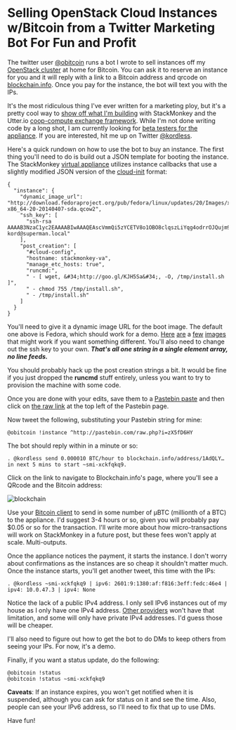 # Selling OpenStack Cloud Instances w/Bitcoin from a Twitter Marketing Bot For Fun and Profit
The twitter user [@obitcoin](http://twitter.com/obitcoin) runs a bot I wrote to sell instances off my [OpenStack cluster](http://www.stackgeek.com/guides/gettingstarted.html) at home for Bitcoin.  You can ask it to reserve an instance for you and it will reply with a link to a Bitcoin address and qrcode on [blockchain.info](https://blockchain.info).  Once you pay for the instance, the bot will text you with the IPs.

It's the most ridiculous thing I've ever written for a marketing ploy, but it's a pretty cool way to [show off what I'm building](https://github.com/StackMonkey/utter-va/blob/master/README.md#welcome-to-utterio-and-stackmonkey) with StackMonkey and the Utter.io [coop-compute exchange framework](https://github.com/StackMonkey/utter-pool/blob/master/whitepaper.md).  While I'm not done writing code by a long shot, I am currently looking for [beta testers for the appliance](https://www.stackmonkey.com/appliances/new/). If you are interested, hit me up on Twitter [@kordless](http://twitter.com/kordless).

Here's a quick rundown on how to use the bot to buy an instance.  The first thing you'll need to do is build out a JSON template for booting the instance.  The StackMonkey [virtual appliance](https://github.com/stackmonkey/utter-va) utilizes instance callbacks that use a slightly modified JSON version of the [cloud-init](http://cloudinit.readthedocs.org/en/latest/topics/examples.html) format: 

    {
      "instance": {
        "dynamic_image_url": "http://download.fedoraproject.org/pub/fedora/linux/updates/20/Images/x86_64/Fedora-x86_64-20-20140407-sda.qcow2",
        "ssh_key": [
          "ssh-rsa AAAAB3NzaC1yc2EAAAABIwAAAQEAscVmmQi5zYCETV8o1OBO8clqszLiYqg4odrrOJQujm9Ez/c9A8k8i/d0DQJ77FLmBo7zC3BMDGhScZbE41KTMT7Qt6ap55F6YSbkbOXEPteORSWoVxjZDp/1mraCT6hYjeQI6yGIlHXpDfgOWU3xRG1Tp2PTXYQnfnx7L5Xr5BOmkWwXS+7ghBpmCzx1cn6/wNlXzu3ZTGW0wQqwpJBfRprpPvSkBqjpQ14wKsdSZv3AXzmO/lxRlCJUH8vLTJsa8jNAvIBtnRhR+Uei+VfKNHQ9ZYfI+F/pKm66JBlKwOflWIuf0mX3eg1ypZeejB4Ld2SQJS9t0cb8LN/rv24WBQ== kord@superman.local"
        ],
        "post_creation": [
          "#cloud-config",
          "hostname: stackmonkey-va",
          "manage_etc_hosts: true",
          "runcmd:",
          " - [ wget, &#34;http://goo.gl/KJH5Sa&#34;, -O, /tmp/install.sh ]",
          " - chmod 755 /tmp/install.sh",
          " - /tmp/install.sh"
        ]
      }
    }

You'll need to give it a dynamic image URL for the boot image.  The default one above is Fedora, which should work for a demo. [Here](http://download.fedoraproject.org/pub/fedora/linux/updates/20/Images/x86_64/Fedora-x86_64-20-20140407-sda.qcow2) [are](http://cloud-images.ubuntu.com/trusty/current/trusty-server-cloudimg-amd64-disk1.img) a [few](http://cloudhyd.com/openstack/images/cirros-0.3.0-x86_64-disk.img) [images](http://cloudhyd.com/openstack/images/centos60_x86_64.qcow2) that might work if you want something different.  You'll also need to change out the ssh key to your own.  ***That's all one string in a single element array, no line feeds.***

You should probably hack up the post creation strings a bit.  It would be fine if you just dropped the **runcmd** stuff entirely, unless you want to try to provision the machine with some code.

Once you are done with your edits, save them to a [Pastebin paste](http://pastebin.com/zX5fD6HY) and then click on [the raw link](http://pastebin.com/raw.php?i=zX5fD6HY) at the top left of the Pastebin page.

Now tweet the following, substituting your Pastebin string for mine:

    @obitcoin !instance ^http://pastebin.com/raw.php?i=zX5fD6HY
    
The bot should reply within in a minute or so:

    . @kordless send 0.000010 BTC/hour to blockchain.info/address/1AdQLY… in next 5 mins to start ~smi-xckfqkq9.
    
Click on the link to navigate to Blockchain.info's page, where you'll see a QRcode and the Bitcoin address:

![[blockchain](/assets/blog/images/blockchain_thumb.png)](/assets/blog/images/blockchain.png)

Use your [Bitcoin client](https://coinbase.com/) to send in some number of μBTC (millionth of a BTC) to the appliance.  I'd suggest 3-4 hours or so, given you will probably pay $0.05 or so for the transaction.  I'll write more about how micro-transactions will work on StackMonkey in a future post, but these fees won't apply at scale.  Multi-outputs.

Once the appliance notices the payment, it starts the instance.  I don't worry about confirmations as the instances are so cheap it shouldn't matter much.  Once the instance starts, you'll get another tweet, this time with the IPs:

    . @kordless ~smi-xckfqkq9 | ipv6: 2601:9:1380:af:f816:3eff:fedc:46e4 | ipv4: 10.0.47.3 | ipv4: None

Notice the lack of a public IPv4 address.  I only sell IPv6 instances out of my house as I only have one IPv4 address.  [Other providers](http://rackspace.com/) won't have that limitation, and some will only have private IPv4 addresses.  I'd guess those will be cheaper.

I'll also need to figure out how to get the bot to do DMs to keep others from seeing your IPs.  For now, it's a demo.

Finally, if you want a status update, do the following:

    @obitcoin !status
    @obitcoin !status ~smi-xckfqkq9


**Caveats**: If an instance expires, you won't get notified when it is suspended, although you can ask for status on it and see the time.  Also, people can see your IPv6 address, so I'll need to fix that up to use DMs.

Have fun!